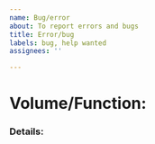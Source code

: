 ```yaml
---
name: Bug/error
about: To report errors and bugs
title: Error/bug
labels: bug, help wanted
assignees: ''

---
```


# Volume/Function:

### Details:
